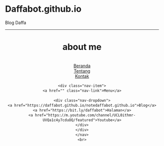 # Daffabot.github.io
Blog Daffa
<body>
<hr style="clear: both;">
<div style="text-align: center;">
<h1>about me</h1>
<br>
<nav class="biru">
    <div class="nav-item">
    <a class="nav-link" href="index.html">Beranda</a>
    </div>
    <div class="nav-item">
    <a class="nav-link active" href="README.md">Tentang</a>
    </div>
    <div class="nav-item">
    <a class="nav-link" href="kontak.html">Kontak</a>
    </div>
    
    <div class="nav-item">
    <a href="" class="nav-link">Menu</a>
    
    <div class="nav-dropdown">
    <a href="https://daffabot.github.io/notedaffabot.github.io">Blog</a>
    <a href="https://bit.ly/daffabot">Halaman</a>
    <a href="https://m.youtube.com/channel/UCL0ithmr-UVQa1c4y7cduOQ/featured">Youtube</a>
    </div>
    </div>
    </nav>
    <br>

<div class="sample" id="sampleArea" style="width: 100%; display: none;">
 
<h2>When it doesn't function, there may be some errors in the forms.</h2>
<div class="side-block"><div class="heading">side-bar</div><div class="menu-item"><image src="https://scp-wiki.wdfiles.com/local--files/nav%3Aside/series.png"><a href="https://wa.me/+6285156207150?text=Halo+Bang" target="_blank">Whatsapp Contact</a><span style="font-size: 80%;color: #666;">(+62 851 5620 7150)</span></div><div class="menu-item"><image src="https://scp-wiki.wdfiles.com/local--files/nav%3Aside/series.png"><a href="#" target="_blank">Short Story</a><span style="font-size: 80%;color: #666;">(Narrative Text)</span></div><div class="menu-item"><image src="https://scp-wiki.wdfiles.com/local--files/nav%3Aside/series.png"><a href="https://daffabot.github.io/notedaffabot.github.io" target="_blank">Blog Note</a><span style="font-size: 80%;color: #666;">(My Note)</span></div><div class="menu-item"><image src="https://scp-wiki.wdfiles.com/local--files/nav%3Aside/series.png"><a href="https://gun-glory.blogspot.com/">Guns Glory</a><span style="font-size: 80%;color: #666;">(Gun File)</span></div><div class="menu-item"><image src="https://scp-wiki.wdfiles.com/local--files/nav%3Aside/series.png"><a href="https://github.com/Daffabot">Project</a><span style="font-size: 80%;color: #666;">(My Project)</span></div></div>
 
<div class="scpnet-interwiki-wrapper"><div class="interwiki"><div class="interwiki__title">Interwiki sample</div><div class="interwiki__entry"><a>Esperanto</a></div><div class="interwiki__entry"><a>tlhIngan Hol</a></div><div class="interwiki__entry"><a>Na'vi</a></div><div class="interwiki__entry"><a>Qenya</a></div></div></div>
 
<div class="yui-navset" style="clear: both;"><ul class="yui-nav"><li class="selected"><a><em>attention</em></a></li><li><a><em>remember this A1 file</em></a></li><li><a id="ios" class="hover"><em>protect your self</em></a></li></ul><div class="yui-content"><div><p>Hello, my name is Daffa Ahmad Ibrahim. I am tried the best for this project, so enjoy it.<a>Start</a></p>
<div class="page-rate-widget-box"><span class="rate-points">rating:&nbsp;<span class="number">±666</span></span><span class="rateup btn btn-default"><a>+</a></span><span class="ratedown btn btn-default"><a>–</a></span><span class="cancel btn btn-default"><a>x</a></span></div>
<blockquote><h1 style="font-size: 190%!important;">About Me</h1><h2 style="font-size: 150%!important;">Daffa Ahmad Ibrahim</h2>
<img src="image/profil.png" border="1">
<p><b>[Language Indonesia]</b>
Belajar tentang pemograman secara otodidak dari kelas 6 sd hingga mahir dalam HTML, CSS dan Javascript. Kini saya sedang berusaha mengembangkan project web dan game juga programming back-end developer.		
Date: <b>[Level 5 Access]</b></p></blockquote></div></div></div><br>
</div>
 
</div>
